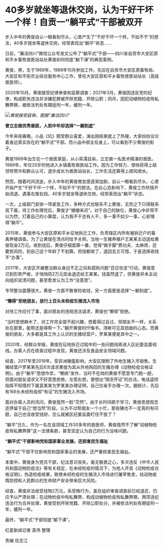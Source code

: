 # 40多岁就坐等退休交岗，认为干好干坏一个样！自贡一“躺平式”干部被双开

步入中年的黄俊自认一眼看到尽头，心里产生了“干好干坏一个样，不如不干”的想法，40多岁就坐等退休交岗，经常表现出“躺平”状态……

日前，“廉洁四川”微信公众号发文公布了“躺平式”干部——四川省自贡市大安区原和平乡畜牧兽医站站长黄俊如何彻底“躺下课”的典型案例。

黄俊，男，生于1969年，1989年10月参加工作，先后在自贡市大安区原畜牧局、大安区和平街农业综合服务中心工作，曾任大安区原和平乡畜牧兽医站站长（高级兽医师）。

2020年10月，黄俊接受纪律审查和监察调查；2021年3月，黄俊因违反党的纪律，构成职务违法并涉嫌犯罪被开除党籍、开除公职；同月，因犯动植物检疫徇私舞弊罪，被依法判处有期徒刑一年，缓刑一年。

![](https://inews.gtimg.com/om_bt/Oj8EKOuFMvuefD-pkenoqJ4ao6jakZlFAQx8Kg4bUq4NQAA/1000)_黄俊接受庭审。图据“廉洁四川”_

**曾立志做优秀兽医，人到中年却选择“一躺到底”**

今年央视春晚，小品《坑》颇受群众喜爱，演出刚结束就上了热搜，大家纷纷议论着身边真实存在的“躺平式”干部。而小品中郝主任身上，可以看到不少黄俊的影子。

黄俊1969年出生在一个兽医家庭，从小耳濡目染，立志做一名医术精湛的兽医。1989年，年仅20岁的他进入乡镇畜牧兽医站工作。因为工作努力，很快获得上级领导赞许和群众认可，逐步成长为兽医站站长，工作生活还算得上顺风顺水。

然而，随着时间流逝，步入中年的黄俊倦怠感逐渐加剧，自认一眼看到尽头，心里开始产生“干好干坏一个样，不如不干”的想法。在此心态影响下，黄俊工作热情开始消退，遇事左推右挡，40多岁就坐等退休交岗，经常表现出“躺平”状态。

一次，上级部门安排一项紧急工作，多种方式也联系不上黄俊，无奈之下只得联系其下属，待工作处理完后，黄俊才“姗姗来迟”。对于自己的缺位，黄俊心中非常不以为然，打着自己的小算盘，认为我不干总有人干，多一事不如少一事，心安理得“躺平”。

2015年，黄俊参与大安区原和平乡征地拆迁工作，负责辖区内所有被拆迁户的畜禽养殖调查。为了让黄俊在清点时给予关照，当地一生猪养殖户王某某主动送给黄俊现金2万元。收到钱后，黄俊仔细盘算一番，觉得“做手脚”费功夫、太麻烦，还要担风险，到自己这个年龄了不划算。但钱都收了，退回去又可惜，于是选择收钱不“办事”。

2017年，大安区开展整治群众身边不正之风和腐败问题“百日攻坚”行动，黄俊意识到形势严峻，才悄悄将2万元现金退还给王某某。钱虽然退了，但黄俊并未主动向组织说清问题，甚至愈发认为工作“没意思”。

专项整治震慑很大，黄俊一方面不敢冒险收钱，另一方面更是选择“一躺到底”。

**“懒得”拒绝朋友，放行上百头未检疫生猪流入市场**

对待工作应付了事，面对朋友的违规违法请求，黄俊也“懒得”拒绝。

“当时思想麻木了，对工作完全提不起兴趣，想着得过且过，但朋友不一样，关系处在那里，能帮还是得帮一下。”翻开黄俊的忏悔书，清晰可见其扭曲的心态。而黄俊的朋友，大多都是其工作上认识的生猪经营户，罗某某便是其中之一。

2020年，经群众举报，黄俊在征地拆迁过程中的一些问题线索进入区纪委监委视线。办案人员在核查过程中发现，黄俊还涉及食品安全领域问题。

经查，2017年至2019年，受非洲猪瘟影响，大安区限制了外地生猪入市销售。生猪经营户罗某某先后6次请求黄俊为其从外地购回的生猪办理《动物检疫合格证明》。由于“躺平”思想作祟，“懒病”发作，当时不在岗的黄俊不愿意专门跑一趟，但面对朋友请求又不好意思拒绝，左思右想，便想出“隔空开证”的办法，电话遥控指挥不知情的下属袁某某为罗某某办理证明，自己仅亲手办理一次。据统计，先后有166头未经检疫却“有证”的生猪流入市场。

面对办案人员的讯问，黄俊竟然一脸“茫然”。由于长时间疏于学习，黄俊思想观念还停留于自己“想当然”阶段，认为不过帮朋友一个小忙，那些猪也不一定真的有问题，自己也没收受钱财，怎么就被区纪委监委盯住不放了？

“躺平”日久，作为一名在该领域工作30多年的兽医师，黄俊竟然不了解“动植物检疫徇私舞弊罪”这一法律条款，甚至坚定认为自己的行为没啥问题。

**“躺平式”干部影响党和国家事业发展，还损害民生福祉**

“躺平式”干部不仅影响党和国家事业的发展，还严重损害民生福祉。

本案中，黄俊身为党员干部，纪法意识丧失，毫无敬畏之心，多次违反《中华人民共和国动物防疫法》等有关规定，在未经检疫的情况下，为他人开具《动物检疫合格证明》，伪造检疫结果，致使未经检疫的生猪流入市场进行屠宰售卖，给动物疫情防控和人民群众的生命财产安全带来巨大风险。

经查，黄俊非法收受钱物2万元，系受贿行为，虽在组织审查调查前已经退还，仍应予以严肃处理；在动物检疫中徇私舞弊，构成动植物检疫徇私舞弊罪。两项违纪违法行为合并处理，黄俊受到开除党籍、开除公职处分，并被依法判处有期徒刑一年，缓刑一年。

最终，“躺平式”干部彻底“躺下课”。

红星新闻记者 袁伟 整理

责编 任志江

